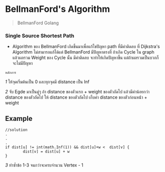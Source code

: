# BellmanFord's Algorithm

> BellmanFord Golang

### Single Source Shortest Path

- Algorithm ของ BellmanFord เกิดขึ้นมาเพื่อแก้ไขปัญหา path ที่มีค่าติดลบ ที่ Dijkstra's Algorithm ไม่สามารถแก้ได้แต่ BellmanFord มีปัญหาตรงที่ ถ้าเกิด Cycle ใน graph แล้วผลรวม Weight ของ Cycle นั้น มีค่าติดลบ จะทำให้เกิดปัญหาขึ้น แต่ถ้าผลรวมเป็นบวกก็จะไม่มีปัญหา

`หลักการ`

_1_ ให้จุดเริ่มต้นเป็น 0 และทุกจุดมี distance เป็น Inf

_2_ จับ Egde มาเป็นคู่ๆ ถ้า distance ของตัวแรก + weight ของตัวถัดไป แล้วมีค่าน้อยกว่า distance ของตัวถัดไป ให้ distance ของตัวถัดไป เก็บค่า distance ของตัวก่อนหน้่า + weight

## Example

```golang
//solution
.
.
.
if dist[u] != int(math.Inf(1)) && dist[u]+w <  dist[v] {
		dist[v] = dist[u] + w
}
```

_3_ ทำซ้ำข้อ 1-3 จนกว่าจะครบจำนวน Vertex - 1
